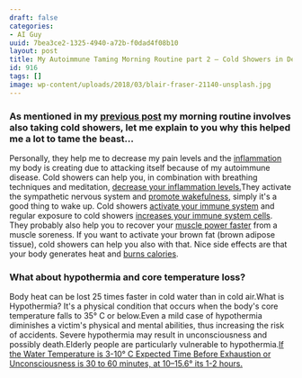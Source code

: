 ```yaml
---
draft: false
categories:
- AI Guy
uuid: 7bea3ce2-1325-4940-a72b-f0dad4f08b10
layout: post
title: My Autoimmune Taming Morning Routine part 2 – Cold Showers in Detail
id: 916
tags: []
image: wp-content/uploads/2018/03/blair-fraser-21140-unsplash.jpg
---
```


### As mentioned in my [previous post](https://factastichealth.com/my-autoimmune-taming-morning-routine)&nbsp;my morning routine involves also taking cold showers, let me explain to you why this helped me a lot to tame the beast...
Personally, they help me to decrease my pain levels and the [inflammation](https://www.ncbi.nlm.nih.gov/pmc/articles/PMC4034215/) my body is creating due to attacking itself because of my autoimmune disease. Cold showers can help you, in combination with breathing techniques and meditation, [decrease your inflammation levels.](https://www.ncbi.nlm.nih.gov/pubmed/22685240)They activate the sympathetic nervous system and [promote wakefulness](https://www.ncbi.nlm.nih.gov/pmc/articles/PMC4049052/), simply it's a good thing to wake up. Cold showers [activate your immune system](https://www.ncbi.nlm.nih.gov/pmc/articles/PMC4034215/) and regular exposure to cold showers [increases your&nbsp;immune system cells](https://www.ncbi.nlm.nih.gov/pubmed/8925815). They probably also help you to recover your [muscle power faster](https://www.researchgate.net/publication/278022513_Effects_of_cold_water_immersion_and_active_recovery_on_hemodynamics_and_recovery_of_muscle_strength_following_resistance_exercise) from a muscle&nbsp;soreness. If you want to activate your brown fat (brown adipose tissue), cold showers can help you also with that. Nice side effects are that your body generates heat and [burns calories](https://www.ncbi.nlm.nih.gov/pmc/articles/PMC3266793/).
### What about hypothermia and core temperature loss?
Body heat can be lost 25 times faster in cold water than in cold air.What is Hypothermia? It's a physical condition that occurs when the body's core temperature falls to 35° C or below.Even a mild case of hypothermia diminishes a victim's physical and mental abilities, thus increasing the risk of accidents. Severe hypothermia may result in unconsciousness and possibly death.Elderly people are particularly vulnerable to hypothermia.[If the&nbsp;Water Temperature is 3-10° C&nbsp;Expected Time Before Exhaustion or Unconsciousness is 30 to 60 minutes,&nbsp;at 10–15.6° its 1-2 hours.](http://www.seagrant.umn.edu/coastal_communities/hypothermia)&nbsp;